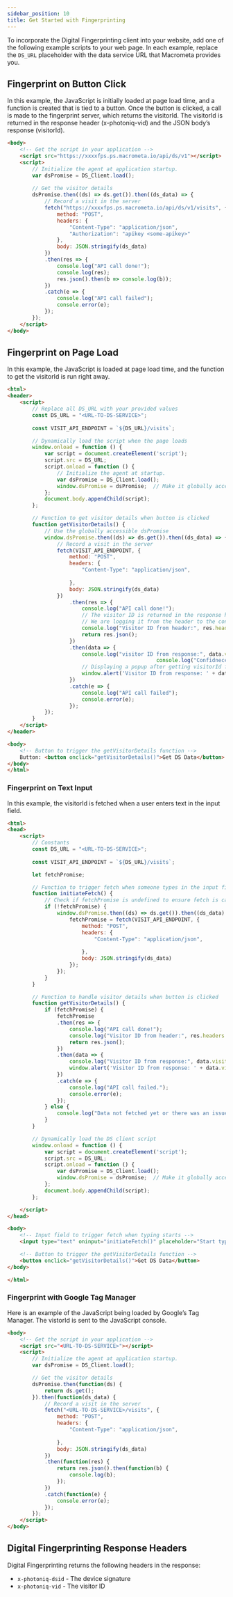 ```yaml
---
sidebar_position: 10
title: Get Started with Fingerprinting
---
```


To incorporate the Digital Fingerprinting client into your website, add one of the following example scripts to your web page. In each example, replace the `DS_URL` placeholder with the data service URL that Macrometa provides you.

## Fingerprint on Button Click

In this example, the JavaScript is initially loaded at page load time, and a function is created that is tied to a button. Once the button is clicked, a call is made to the fingerprint server, which returns the visitorId. The visitorId is returned in the response header (x-photoniq-vid) and the JSON body’s response (visitorId).

```html
<body>
    <!-- Get the script in your application -->
    <script src="https://xxxxfps.ps.macrometa.io/api/ds/v1"></script>
    <script>
        // Initialize the agent at application startup.
        var dsPromise = DS_Client.load();
        
        // Get the visitor details
        dsPromise.then((ds) => ds.get()).then((ds_data) => {
            // Record a visit in the server
            fetch("https://xxxxfps.ps.macrometa.io/api/ds/v1/visits", {
                method: "POST",
                headers: {
                    "Content-Type": "application/json",
                    "Authorization": "apikey <some-apikey>"
                },
                body: JSON.stringify(ds_data)
            })
            .then(res => {
                console.log("API call done!");
                console.log(res);
                res.json().then(b => console.log(b));
            })
            .catch(e => {
                console.log("API call failed");
                console.error(e);
            });
        });
    </script>
</body>
```

## Fingerprint on Page Load

In this example, the JavaScript is loaded at page load time, and the function to get the visitorId is run right away.

```html
<html>
<header>
    <script>
        // Replace all DS_URL with your provided values
        const DS_URL = "<URL-TO-DS-SERVICE>";
       
        const VISIT_API_ENDPOINT = `${DS_URL}/visits`;

        // Dynamically load the script when the page loads
        window.onload = function () {
            var script = document.createElement('script');
            script.src = DS_URL;
            script.onload = function () {
                // Initialize the agent at startup.
                var dsPromise = DS_Client.load();
                window.dsPromise = dsPromise;  // Make it globally accessible
            };
            document.body.appendChild(script);
        };

        // Function to get visitor details when button is clicked
        function getVisitorDetails() {
            // Use the globally accessible dsPromise
            window.dsPromise.then((ds) => ds.get()).then((ds_data) => {
                // Record a visit in the server
                fetch(VISIT_API_ENDPOINT, {
                    method: "POST",
                    headers: {
                        "Content-Type": "application/json",
                      
                    },
                    body: JSON.stringify(ds_data)
                })
                    .then(res => {
                        console.log("API call done!");
                        // The visitor ID is returned in the response header and in the response body
                        // We are logging it from the header to the console
                        console.log("Visitor ID from header:", res.headers.get('x-photoniq-vid'));
                        return res.json();
                    })
                    .then(data => {
                        console.log("visitor ID from response:", data.visitorId);
												console.log("Confidnece Score:", data.visit.confidence.matchScore);
                        // Displaying a popup after getting visitorId from the response
                        window.alert('Visitor ID from response: ' + data.visitorId);
                    })
                    .catch(e => {
                        console.log("API call failed");
                        console.error(e);
                    });
            });
        }
    </script>
</header>

<body>
    <!-- Button to trigger the getVisitorDetails function -->
    Button: <button onclick="getVisitorDetails()">Get DS Data</button>
</body>
</html>
```

### Fingerprint on Text Input

In this example, the visitorId is fetched when a user enters text in the input field.

```html
<html>
<head>
    <script>
        // Constants
        const DS_URL = "<URL-TO-DS-SERVICE>";
      
        const VISIT_API_ENDPOINT = `${DS_URL}/visits`;

        let fetchPromise;

        // Function to trigger fetch when someone types in the input field
        function initiateFetch() {
            // Check if fetchPromise is undefined to ensure fetch is called only once
            if (!fetchPromise) {
                window.dsPromise.then((ds) => ds.get()).then((ds_data) => {
                    fetchPromise = fetch(VISIT_API_ENDPOINT, {
                        method: "POST",
                        headers: {
                            "Content-Type": "application/json",
                          
                        },
                        body: JSON.stringify(ds_data)
                    });
                });
            }
        }

        // Function to handle visitor details when button is clicked
        function getVisitorDetails() {
            if (fetchPromise) {
                fetchPromise
                .then(res => {
                    console.log("API call done!");
                    console.log("Visitor ID from header:", res.headers.get('x-photoniq-vid'));
                    return res.json();
                })
                .then(data => {
                    console.log("Visitor ID from response:", data.visitorId);
                    window.alert('Visitor ID from response: ' + data.visitorId);
                })
                .catch(e => {
                    console.log("API call failed.");
                    console.error(e);
                });
            } else {
                console.log("Data not fetched yet or there was an issue initializing the fetch.");
            }
        }

        // Dynamically load the DS client script
        window.onload = function () {
            var script = document.createElement('script');
            script.src = DS_URL;
            script.onload = function () {
                var dsPromise = DS_Client.load();
                window.dsPromise = dsPromise;  // Make it globally accessible
            };
            document.body.appendChild(script);
        };

    </script>
</head>

<body>
    <!-- Input field to trigger fetch when typing starts -->
    <input type="text" oninput="initiateFetch()" placeholder="Start typing...">

    <!-- Button to trigger the getVisitorDetails function -->
    <button onclick="getVisitorDetails()">Get DS Data</button>
</body>

</html>
```

### Fingerprint with Google Tag Manager

Here is an example of the JavaScript being loaded by Google’s Tag Manager. The vistorId is sent to the JavaScript console.

```html
<body>
    <!-- Get the script in your application -->
    <script src="<URL-TO-DS-SERVICE>"></script>
    <script>
        // Initialize the agent at application startup.
        var dsPromise = DS_Client.load();

        // Get the visitor details
        dsPromise.then(function(ds) {
            return ds.get();
        }).then(function(ds_data) {
            // Record a visit in the server
            fetch("<URL-TO-DS-SERVICE>/visits", {
                method: "POST",
                headers: {
                    "Content-Type": "application/json",
                  
                },
                body: JSON.stringify(ds_data)
            })
            .then(function(res) {
                return res.json().then(function(b) {
                    console.log(b);
                });
            })
            .catch(function(e) {
                console.error(e);
            });
        });
    </script>
</body>
```

## Digital Fingerprinting Response Headers

Digital Fingerprinting returns the following headers in the response:

- `x-photoniq-dsid` - The device signature
- `x-photoniq-vid` - The visitor ID
